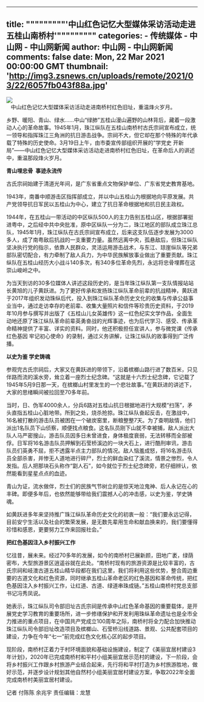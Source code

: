 
---
title: """""""""'中山红色记忆大型媒体采访活动走进五桂山南桥村'"""""""""
categories: 
    - 传统媒体
    - 中山网 - 中山网新闻
author: 中山网 - 中山网新闻
comments: false
date: Mon, 22 Mar 2021 00:00:00 GMT
thumbnail: 'http://img3.zsnews.cn/uploads/remote/2021/03/22/6057fb043f88a.jpg'
---

<div>   
<div class="j-content" data-originalid="0"><p><img src="http://img3.zsnews.cn/uploads/remote/2021/03/22/6057fb043f88a.jpg" referrerpolicy="no-referrer"><br>    中山红色记忆大型媒体采访活动走进南桥村红色旧址，重温烽火岁月。</p><p>乡野、暖阳、青山、绿水……中山“绿肺”五桂山漫山遍野的山林背后，藏着一段激动人心的革命故事。1945年1月，珠江纵队在五桂山南桥村古氏宗祠宣布成立，统一领导和指挥珠江三角洲的抗日游击战争。宗祠不大，但它却在那个特殊的年代承载了特殊的历史使命。3月19日上午，由市委宣传部组织开展的“学党史 开新局”——中山红色记忆大型媒体采访活动走进南桥村红色旧址，在革命后人的讲述中，重温那段烽火岁月。</p><p><strong>青山埋忠骨  <span style="text-indent: 2em;">事迹永流传</span></strong></p><p>古氏宗祠始建于清道光年间，是广东省重点文物保护单位、广东省党史教育基地。</p><p>1943年，南番中顺游击区指挥部成立，并以中山五桂山为根据地向平原发展。共产党领导抗日军民以五桂山为中心，建立了抗日革命根据地和抗日民主政权。</p><p>1944年，在五桂山一带活动的中区纵队500人的主力告别五桂山区，根据部署挺进粤中，之后经中共中央批准，原中区纵队一分为二，珠江地区的部队成立珠江总队，1945年1月，珠江纵队在古氏宗祠宣布成立，后来这支队伍逐步发展为3000多人，成了南粤敌后抗战的一支重要力量。虽然远离中央，孤悬敌后，但珠江纵队坚决执行党的指示，依靠人民群众，灵活运用游击战术，与东江、琼崖纵队等兄弟部队密切配合，有力牵制了敌人兵力，为中华民族解放事业做出了重要贡献。珠江纵队在五桂山经历大小战斗140多次，有340多位革命先烈，永远将忠骨埋葬在这崇山峻岭之中。</p><p>为当天到访的30多位媒体人讲述这段历史的，是当年珠江纵队第一支队情报站站长黄旭的儿子黄跃进。为了更好传承和发扬珠江纵队革命前辈的抗战精神，黄跃进于2017年组织发动珠纵后代，投入到珠江纵队革命历史文化的收集与传承公益事业当中，通过走访幸存的老前辈、收集大量照片和信件等珍贵历史资料，于2019年10月参与撰写并出版了《五桂山儿女英雄传》这一红色纪实文学作品，全面生动地还原了珠江纵队革命前辈英勇奋战的光辉事迹，也为后代学习、感受、传承革命精神提供了丰富、详实的资料。同时，他还积极担任宣讲人，参与微党课《传承红色基因 牢记初心使命》的录制，通过义务讲解，让珠江纵队的故事得到广泛传播。</p><p><strong>以史为鉴 学史铸魂</strong></p><p>参观完古氏宗祠后，大家又在黄跃进的带领下，沿着槟榔山路行进了数百米，只见伴路而流的溪水旁，耸立着一座烈士纪念碑。“这就是十六烈士纪念碑，它记载了1945年5月9日那一天，在槟榔山村里发生的一个悲壮故事。”在黄跃进的讲述下，大家的思绪瞬间被拉回至70多年前。</p><p>当时，日、伪军4000余人，分兵6路对五桂山抗日根据地进行大规模“扫荡”，矛头直指五桂山心脏地带。所到之处，烧杀抢掠。珠江纵队奋起反击，在激战中，16名被打散的游击队员被困在一个破炭窑里，断粮整整7天。为了查明敌情，他们派出1名队员下山侦察，顺便找点粮食。这名队员刚下山就不幸被捕，敌人派出大队人马严密搜山，游击队员因多日未曾进食，身体极度衰弱，无法转移而全部被俘。日军将16名游击队员押解到石莹桥溪边的一块大石上，进行酷刑审讯，游击队员们英勇不屈，拒不透露半点主力部队的情况。敌人恼羞成怒，将16名游击队员全部杀害，并惨无人道地进行碎尸，烈士的鲜血染红了溪流，情景之惨烈，令人发指。后人把那块石头称作“劏人石”，如今就位于烈士纪念碑旁，若仔细辨认，依然能看到星星点点的血迹。</p><p>青山为证，流水做伴，烈士们的民族气节树立的是惊天地泣鬼神、后人永记在心的丰碑。即便多年后，也依然能够带给我们震撼人心的冲击感，以史为鉴，学史铸魂。</p><p>如黄跃进多年来坚持推广珠江纵队革命历史文化的初衷一般：“我们要永远记得，目前安宁生活以及社会的繁荣发展，是无数先辈用生命和献血换来的，我们要懂得珍惜和感恩，更要努力工作来回报社会。”</p><p><strong>把红色基因注入乡村振兴工作</strong></p><p>忆往昔，展未来。经过70多年的发展，如今的南桥村已展新颜，田地广袤，绿荫密布，大型旅游景区逍遥谷就在此处。“南桥村现有的旅游资源是比较丰富的，古氏宗祠和岐澳古道五桂山精华段都在我们这里，我们将利用这些优势，整合周边重要的古道文化和红色资源，同时继承五桂山革命老区的红色基因和革命传统，把红色基因注入乡村振兴工作，让红道、古道、绿道串珠成链。”五桂山南桥村党总支部书记冯秀凤说。</p><p>她表示，珠江纵队司令部旧址古氏宗祠是传承中山红色革命基因的重要载体，是开展党史学习教育的重要场所，进一步修缮保护和开发利用珠纵革命遗址也是全市全力推进的重点项目，在中国共产党成立100周年之际，南桥村将全力配合加快推动珠江纵队司令部旧址改造项目及槟榔山、石莹桥沿线道路、景观、公共配套项目的建设，力争在今年“七一”前完成红色文化核心区的起步项目。</p><p>现阶段，南桥村正着力于村环境面貌和基础设施建设，制定了《美丽宜居村建设3年计划》，2020年已完成南桥村和平村小组美丽宜居示范村的建设，下一阶段，会将乡村振兴工作跟乡村旅游产业结合起来，先行将和平村打造为乡村旅游胜地，做好示范，并逐步设计规划其他自然村小组美丽宜居村建设方案，争取2022年全面完成南桥村美丽宜居村建设。</p></div>
<div class="ad-213 mT-30 clearfix">
</div>
<div class="article-author mT30">
                    <!--2020-02-20作者两字不显示-->
                    <span>记者 付陈陈  余兆宇</span>
                <span class="pL10">责任编辑：龙慧</span></div>
  
</div>
            